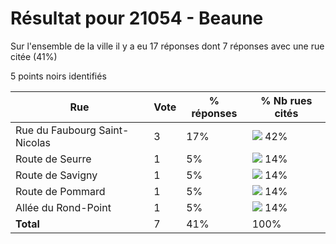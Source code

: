 # Résultat pour 21054 - Beaune

Sur l'ensemble de la ville il y a eu 17 réponses dont 7 réponses avec une rue citée (41%)

5 points noirs identifiés

| Rue | Vote | % réponses | % Nb rues cités|
|-----|------|------------|----------------|
| Rue du Faubourg Saint-Nicolas | 3 | 17% | <img src="../../img/bar_42.gif" />&nbsp;42%|
| Route de Seurre | 1 | 5% | <img src="../../img/bar_14.gif" />&nbsp;14%|
| Route de Savigny | 1 | 5% | <img src="../../img/bar_14.gif" />&nbsp;14%|
| Route de Pommard | 1 | 5% | <img src="../../img/bar_14.gif" />&nbsp;14%|
| Allée du Rond-Point | 1 | 5% | <img src="../../img/bar_14.gif" />&nbsp;14%|
| **Total** | 7 | 41% | 100%|

